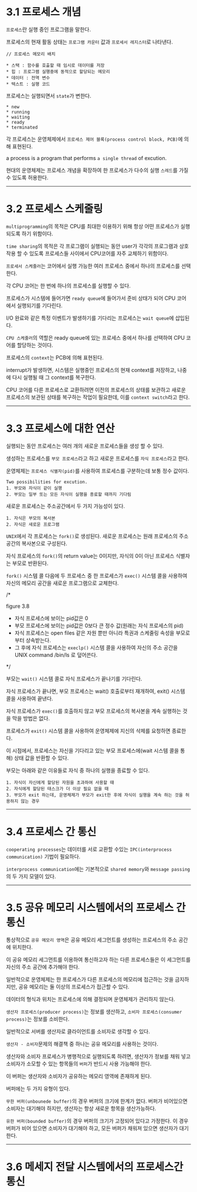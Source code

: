# 3.1 프로세스 개념 

`프로세스`란 실행 중인 프로그램을 말한다.

프로세스의 현재 활동 상태는 `프로그램 카운터` 값과 `프로세서 레지스터`로 나타낸다.

```
// 프로세스 메모리 배치

* 스택 : 함수를 호출할 때 임시로 데이터를 저장
* 힙 : 프로그램 실행중에 동적으로 할당되는 메모리
* 데이터 : 전역 변수
* 텍스트 : 실행 코드
```

프로세스는 실행되면서 `state`가 변한다.

```
* new
* running
* waiting
* ready
* terminated
```

각 프로세스는 운영체제에서 `프로세스 제어 블록(process control block, PCB)`에 의해 표현된다.

a process is a program that performs `a single thread` of excution.

현대의 운영체제는 프로세스 개념을 확장하여 한 프로세스가 다수의 실행 `스레드`를  가질 수 있도록 허용한다.


* * *

# 3.2 프로세스 스케줄링

`multiprogramming`의 목적은 CPU를 최대한 이용하기 위해 항상 어떤 프로세스가 실행되도록 하기 위함이다.

`time sharing`의 목적은 각 프로그램이 실행되는 동안 user가 각각의 프로그램과 상호작용 할 수 있도록 프로세스들 사이에서 CPU코어를 자주 교체하기 위함이다.

`프로세서 스케줄러`는 코어에서 실행 가능한 여러 프로세스 중에서 하나의 프로세스를 선택한다.

각 CPU 코어는 한 번에 하나의 프로세스를 실행할 수 있다.

프로세스가 시스템에 들어가면 `ready queue`에 들어가서 준비 상태가 되어 CPU 코어에서 실행되기를 기다린다.

I/O 완료와 같은 특정 이벤트가 발생하기를 기다리는 프로세스는 `wait queue`에 삽입된다.

`CPU 스케줄러`의 역할은 ready queue에 있는 프로세스 중에서 하나를 선택하여 CPU 코어를 할당하는 것이다.

프로세스의 `context`는 PCB에 의해 표현된다.

interrupt가 발생하면, 시스템은 실행중인 프로세스의 현재 context를 저장하고, 나중에 다시 실행될 때 그 context를 복구한다.

CPU 코어를 다른 프로세스로 교환하려면 이전의 프로세스의 상태를 보관하고 새로운 프로세스의 보관된 상태를 복구하는 작업이 필요한데, 이를 `context switch`라고 한다.

* * *

# 3.3 프로세스에 대한 연산

실행되는 동안 프로세스는 여러 개의 새로운 프로세스들을 생성 할 수 있다.

생성하는 프로세스를 `부모 프로세스`라고 하고 새로운 프로세스를 `자식 프로세스`라고 한다.

운영체제는 `프로세스 식별자(pid)`를 사용하여 프로세스를 구분하는데 보통 정수 값이다.

```
Two possibilities for excution.
1. 부모와 자식이 같이 실행
2. 부모는 일부 또는 모든 자식이 실행을 종료할 때까지 기다림
```

새로운 프로세스는 주소공간에서 두 가지 가능성이 있다.

```
1. 자식은 부모의 복사본
2. 자식은 새로운 프로그램
```

`UNIX`에서 각 프로세스는 `fork()`로 생성된다. 새로운 프로세스는 원래 프로세스의 주소 공간의 복사본으로 구성된다.

자식 프로세스의 `fork()`의 return value는 0이지만, 자식의 0이 아닌 프로세스 식별자는 부모로 반환된다.

`fork()` 시스템 콜 다음에 두 프로세스 중 한 프로세스가 `exec()` 시스템 콜을 사용하여 자신의 메모리 공간을 새로운 프로그램으로 교체한다.

/* 

figure 3.8
 * 자식 프로세스에 보이는 pid값은 0 
 * 부모 프로세스에 보이는 pid값은 0보다 큰 정수 값(원래는 자식 프로세스의 pid)
 * 자식 프로세스는 open files 같은 자원 뿐만 아니라 특권과 스케줄링 속성을 부모로 부터 상속받는다.
 * 그 후에 자식 프로세스는 `execlp()` 시스템 콜을 사용하여 자신의 주소 공간을 UNIX command /bin/ls 로 덮어쓴다.

*/

부모는 `wait()` 시스템 콜로 자식 프로세스가 끝나기를 기다린다.

자식 프로세스가 끝나면, 부모 프로세스는 wait() 호출로부터 재개하여, exit() 시스템 콜을 사용하여 끝낸다.

자식 프로세스가 `exec()`를 호출하지 않고 부모 프로세스의 복사본을 계속 실행하는 것을 막을 방법은 없다.

프로세스가 `exit()` 시스템 콜을 사용하여 운영체제에 지신의 삭제를 요청하면 종료한다.

이 시점에서, 프로세스는 자신을 기다리고 있는 부모 프로세스에(wait 시스템 콜을 통해) 상태 값을 반환할 수 있다.

부모는 아래와 같은 이유들로 자식 중 하나의 실행을 종료할 수 있다.

```
1. 자식이 자신에게 할당된 자원을 초과하여 사용할 때
2. 자식에게 할당된 태스크가 더 이상 필요 없을 때
3. 부모가 exit 하는데, 운영체제가 부모가 exit한 후에 자식이 실행을 계속 하는 것을 허용하지 않는 경우
```

* * *

# 3.4 프로세스 간 통신

`cooperating processes`는 데이터를 서로 교환할 수있는 `IPC(interprocess communication)` 기법이 필요하다.

`interprocess communication`에는 기본적으로 `shared memory`와 `message passing`의 두 가지 모델이 있다.

* * *

# 3.5 공유 메모리 시스템에서의 프로세스 간 통신

통상적으로 `공유 메모리 영역`은 공유 메모리 세그먼트를 생성하는 프로세스의 주소 공간에 위치한다.

이 공유 메모리 세그먼트를 이용하여 통신하고자 하는 다른 프로세스들은 이 세그먼트를 자신의 주소 공간에 추가해야 한다.

일반적으로 운영체제는 한 프로세스가 다른 프로세스의 메모리에 접근하는 것을 금지하지만, 공유 메모리는 둘 이상의 프로세스가 접근할 수 있다.

데이터의 형식과 위치는 프로세스에 의해 결정되며 운영체제가 관리하지 않는다.

`생산자 프로세스(producer process)`는 정보를 생산하고, `소비자 프로세스(consumer process)`는 정보를 소비한다.

일반적으로 서버를 생산자로 클라이언트를 소비자로 생각할 수 있다.

`생산자 - 소비자`문제의 해결책 중 하나는 공유 메모리를 사용하는 것이다.

생산자와 소비자 프로세스가 병행적으로 실행되도록 하려면, 생산자가 정보를 채워 넣고 소비자가 소모할 수 있는 항목들의 `버퍼`가 반드시 사용 가능해야 한다.

이 버퍼는 생산자와 소비자가 공유하는 메모리 영역에 존재하게 된다.

버퍼에는 두 가지 유형이 있다.

`무한 버퍼(unbounede buffer)`의 경우 버퍼의 크기에 한계가 없다. 버퍼가 비어있으면 소비자는 대기해야 하지만, 생산자는 항상 새로운 항목을 생산가능하다.

`유한 버퍼(bounded buffer)`의 경우 버퍼의 크기가 고정되어 있다고 가정한다. 이 경우 버퍼가 비어 있으면 소비자가 대기해야 하고, 모든 버퍼가 채워져 있으면 생산자가 대기한다. 

* * *

# 3.6 메세지 전달 시스템에서의 프로세스간 통신

